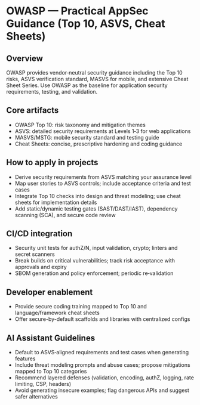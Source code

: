 # OWASP — Practical AppSec Guidance (Top 10, ASVS, Cheat Sheets)

## Overview
OWASP provides vendor‑neutral security guidance including the Top 10 risks, ASVS verification
standard, MASVS for mobile, and extensive Cheat Sheet Series. Use OWASP as the baseline for
application security requirements, testing, and validation.

## Core artifacts
- OWASP Top 10: risk taxonomy and mitigation themes
- ASVS: detailed security requirements at Levels 1‑3 for web applications
- MASVS/MSTG: mobile security standard and testing guide
- Cheat Sheets: concise, prescriptive hardening and coding guidance

## How to apply in projects
- Derive security requirements from ASVS matching your assurance level
- Map user stories to ASVS controls; include acceptance criteria and test cases
- Integrate Top 10 checks into design and threat modeling; use cheat sheets for implementation details
- Add static/dynamic testing gates (SAST/DAST/IAST), dependency scanning (SCA), and secure code review

## CI/CD integration
- Security unit tests for authZ/N, input validation, crypto; linters and secret scanners
- Break builds on critical vulnerabilities; track risk acceptance with approvals and expiry
- SBOM generation and policy enforcement; periodic re‑validation

## Developer enablement
- Provide secure coding training mapped to Top 10 and language/framework cheat sheets
- Offer secure-by-default scaffolds and libraries with centralized configs

## AI Assistant Guidelines
- Default to ASVS‑aligned requirements and test cases when generating features
- Include threat modeling prompts and abuse cases; propose mitigations mapped to Top 10 categories
- Recommend layered defenses (validation, encoding, authZ, logging, rate limiting, CSP, headers)
- Avoid generating insecure examples; flag dangerous APIs and suggest safer alternatives

